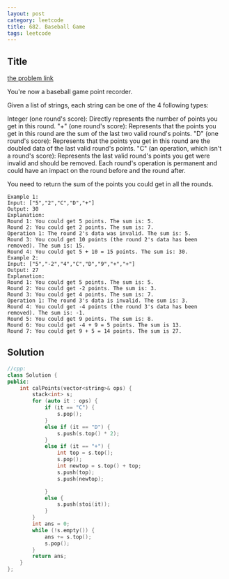 ```yaml
---
layout: post
category: leetcode
title: 682. Baseball Game
tags: leetcode
---
```

## Title
[the problem link](https://leetcode.com/problems/baseball-game/description/)

You're now a baseball game point recorder.

Given a list of strings, each string can be one of the 4 following types:

Integer (one round's score): Directly represents the number of points you get in this round.
"+" (one round's score): Represents that the points you get in this round are the sum of the last two valid round's points.
"D" (one round's score): Represents that the points you get in this round are the doubled data of the last valid round's points.
"C" (an operation, which isn't a round's score): Represents the last valid round's points you get were invalid and should be removed.
Each round's operation is permanent and could have an impact on the round before and the round after.

You need to return the sum of the points you could get in all the rounds.
	
	Example 1:
	Input: ["5","2","C","D","+"]
	Output: 30
	Explanation: 
	Round 1: You could get 5 points. The sum is: 5.
	Round 2: You could get 2 points. The sum is: 7.
	Operation 1: The round 2's data was invalid. The sum is: 5.  
	Round 3: You could get 10 points (the round 2's data has been removed). The sum is: 15.
	Round 4: You could get 5 + 10 = 15 points. The sum is: 30.
	Example 2:
	Input: ["5","-2","4","C","D","9","+","+"]
	Output: 27
	Explanation: 
	Round 1: You could get 5 points. The sum is: 5.
	Round 2: You could get -2 points. The sum is: 3.
	Round 3: You could get 4 points. The sum is: 7.
	Operation 1: The round 3's data is invalid. The sum is: 3.  
	Round 4: You could get -4 points (the round 3's data has been removed). The sum is: -1.
	Round 5: You could get 9 points. The sum is: 8.
	Round 6: You could get -4 + 9 = 5 points. The sum is 13.
	Round 7: You could get 9 + 5 = 14 points. The sum is 27.

## Solution
```c++
//cpp:
class Solution {
public:
	int calPoints(vector<string>& ops) {
		stack<int> s;
		for (auto it : ops) {
			if (it == "C") {
				s.pop();
			}
			else if (it == "D") {
				s.push(s.top() * 2);
			}
			else if (it == "+") {
				int top = s.top();
				s.pop();
				int newtop = s.top() + top;
				s.push(top);
				s.push(newtop);

			}
			else {
				s.push(stoi(it));
			}
		}
		int ans = 0;
		while (!s.empty()) {
			ans += s.top();
			s.pop();
		}
        return ans;
	}
};
```
